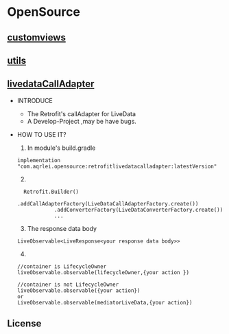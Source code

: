 OpenSource
==========

[customviews](./customviews/src/main/kotlin)
-----------
[utils](./utils/src/main/kotlin)
-----


[livedataCallAdapter](./retrofitlivedatacalladapter/src/main/kotlin)
--------------------
- INTRODUCE <br>

   - The Retrofit's callAdapter for LiveData
   - A Develop-Project ,may be have bugs.

- HOW TO USE IT?

    1. In module's build.gradle
    ```
    implementation "com.aqrlei.opensource:retrofitlivedatacalladapter:latestVersion"
    ```
    2.
    ````
      Retrofit.Builder()
                .addCallAdapterFactory(LiveDataCallAdapterFactory.create())
                .addConverterFactory(LiveDataConverterFactory.create())
                ...
    ````
    3. The response data body
    ````
    LiveObservable<LiveResponse<your response data body>>
    ````
    4.
    ````
    //container is LifecycleOwner
    liveObservable.observable(lifecycleOwner,{your action })

    //container is not LifecycleOwner
    liveObservable.observable({your action})
    or
    LiveObservable.observable(mediatorLiveData,{your action})
    ````

License
-------



